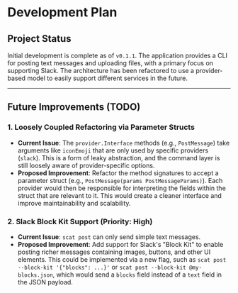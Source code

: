 # Development Plan

## Project Status

Initial development is complete as of `v0.1.1`. The application provides a CLI for posting text messages and uploading files, with a primary focus on supporting Slack. The architecture has been refactored to use a provider-based model to easily support different services in the future.

---

## Future Improvements (TODO)

### 1. Loosely Coupled Refactoring via Parameter Structs

-   **Current Issue**: The `provider.Interface` methods (e.g., `PostMessage`) take arguments like `iconEmoji` that are only used by specific providers (`slack`). This is a form of leaky abstraction, and the command layer is still loosely aware of provider-specific options.
-   **Proposed Improvement**: Refactor the method signatures to accept a parameter struct (e.g., `PostMessage(params PostMessageParams)`). Each provider would then be responsible for interpreting the fields within the struct that are relevant to it. This would create a cleaner interface and improve maintainability and scalability.

### 2. Slack Block Kit Support (Priority: High)

-   **Current Issue**: `scat post` can only send simple text messages.
-   **Proposed Improvement**: Add support for Slack's "Block Kit" to enable posting richer messages containing images, buttons, and other UI elements. This could be implemented via a new flag, such as `scat post --block-kit '{"blocks": ...}'` or `scat post --block-kit @my-blocks.json`, which would send a `blocks` field instead of a `text` field in the JSON payload.